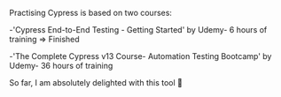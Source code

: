 Practising Cypress is based on two courses:

-'Cypress End-to-End Testing - Getting Started' by Udemy- 6 hours of training => Finished

-'The Complete Cypress v13 Course- Automation Testing Bootcamp' by Udemy- 36 hours of training

So far, I am absolutely delighted with this tool :monocle_face:
